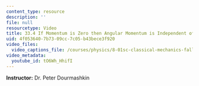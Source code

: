 ```yaml
---
content_type: resource
description: ''
file: null
resourcetype: Video
title: 33.4 If Momentum is Zero then Angular Momentum is Independent of Origin
uid: 4f053640-7b73-09cc-7c05-b43bece3f920
video_files:
  video_captions_file: /courses/physics/8-01sc-classical-mechanics-fall-2016/week-11-angular-momentum/33.4-if-momentum-is-zero-then-angular-momentum-is-independent-of-origin/33.4-if-momentum-is-zero-then-angular-momentum-is-independent-of-origin/tO6Wh_HhifI.vtt
video_metadata:
  youtube_id: tO6Wh_HhifI
---
```


**Instructor:** Dr. Peter Dourmashkin